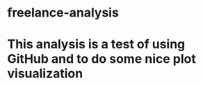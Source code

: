 # freelance-analysis

# This analysis is a test of using GitHub and to do some nice plot visualization
